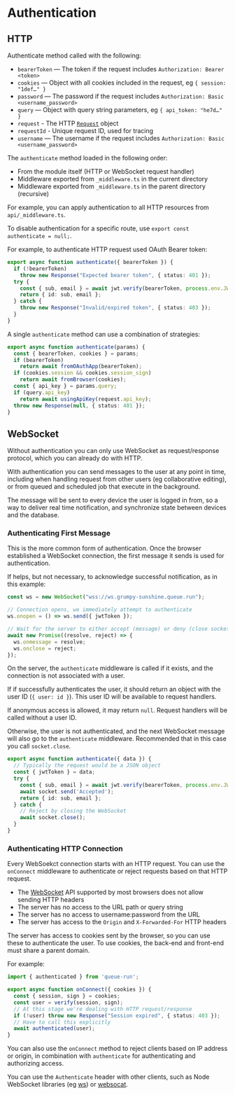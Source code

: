 # Authentication


## HTTP

Authenticate method called with the following:

- `bearerToken` — The token if the request includes `Authorization: Bearer <token>`
- `cookies` — Object with all cookies included in the request, eg `{ session: "1def…" }`
- `password` — The password if the request includes `Authorization: Basic <username_password>`
- `query` — Object with query string parameters, eg `{ api_token: "he7d…" }`
- `request` - The HTTP [`Request`](https://developer.mozilla.org/en-US/docs/Web/API/Request) object
- `requestId` - Unique request ID, used for tracing
- `username` — The username if the request includes `Authorization: Basic <username_password>`

The `authenticate` method loaded in the following order:

* From the module itself (HTTP or WebSocket request handler)
* Middleware exported from `_middleware.ts` in the current directory
* Middleware exported from `_middleware.ts` in the parent directory (recursive)

For example, you can apply authentication to all HTTP resources from `api/_middleware.ts`.

To disable authentication for a specific route, use `export const authenticate = null;`.

For example, to authenticate HTTP request used OAuth Bearer token:

```ts title=api/_middleware.ts
export async function authenticate({ bearerToken }) {
  if (!bearerToken)
    throw new Response("Expected bearer token", { status: 401 });
  try {
    const { sub, email } = await jwt.verify(bearerToken, process.env.JWT_SECRET);
    return { id: sub, email };
  } catch {
    throw new Response("Invalid/expired token", { status: 403 });
  }
}
```

A single `authenticate` method can use a combination of strategies:

```ts title=api/_middleware.ts
export async function authenticate(params) {
  const { bearerToken, cookies } = params;
  if (bearerToken)
    return await fromOAuthApp(bearerToken);
  if (cookies.session && cookies.session_sign)
    return await fromBrowser(cookies);
  const { api_key } = params.query;
  if (query.api_key)
    return await usingApiKey(request.api_key);
  throw new Response(null, { status: 401 });
}
```


## WebSocket

Without authentication you can only use WebSocket as request/response protocol, which you can already do with HTTP.

With authentication you can send messages to the user at any point in time, including when handling request from other users (eg collaborative editing), or from queued and scheduled job that execute in the background.

The message will be sent to every device the user is logged in from, so a way to deliver real time notification, and synchronize state between devices and the database.


### Authenticating First Message

This is the more common form of authentication. Once the browser established a WebSocket connection, the first message it sends is used for authentication.

If helps, but not necessary, to acknowledge successful notification, as in this example:

```ts title=web/client.ts
const ws = new WebSocket("wss://ws.grumpy-sunshine.queue.run");

// Connection opens, we immediately attempt to authenticate
ws.onopen = () => ws.send({ jwtToken });

// Wait for the server to either accept (message) or deny (close socket)
await new Promise((resolve, reject) => {
  ws.onmessage = resolve;
  ws.onclose = reject;
});
```

On the server, the `authenticate` middleware is called if it exists, and the connection is not associated with a user.

If if successfully authenticates the user, it should return an object with the user ID (`{ user: id }`). This user ID will be available to request handlers.

If anonymous access is allowed, it may return `null`. Request handlers will be called without a user ID.

Otherwise, the user is not authenticated, and the next WebSocket message will also go to the `authenticate` middleware. Recommended that in this case you call `socket.close`.


```ts title=socket/_middleware.ts
export async function authenticate({ data }) {
  // Typically the request would be a JSON object
  const { jwtToken } = data;
  try {
    const { sub, email } = await jwt.verify(bearerToken, process.env.JWT_SECRET);
    await socket.send('Accepted');
    return { id: sub, email };
  } catch {
    // Reject by closing the WebSocket
    await socket.close();
  }
}
```


### Authenticating HTTP Connection

Every WebSoekct connection starts with an HTTP request. You can use the `onConnect` middleware to authenticate or reject requests based on that HTTP request.

* The [WebSocket](https://developer.mozilla.org/en-US/docs/Web/API/WebSocket) API supported by most browsers does not allow sending HTTP headers
* The server has no access to the URL path or query string
* The server has no access to username:password from the URL
* The server has access to the `Origin` and `X-Forwarded-For` HTTP headers

The server has access to cookies sent by the browser, so you can use these to authenticate the user. To use cookies, the back-end and front-end must share a parent domain.

For example:

```ts title=socket/_middleware.ts
import { authenticated } from 'queue-run';

export async function onConnect({ cookies }) {
  const { session, sign } = cookies;
  const user = verify(session, sign);
  // At this stage we're dealing with HTTP request/response
  if (!user) throw new Response("Session expired", { status: 403 });
  // Have to call this explicitly
  await authenticated(user);
}
```

You can also use the `onConnect` method to reject clients based on IP address or origin, in combination with `authenticate` for authenticating and authorizing access.

You can use the `Authenticate` header with other clients, such as Node WebSocket libraries (eg [ws](https://github.com/websockets/ws)) or [websocat](https://github.com/vi/websocat).

